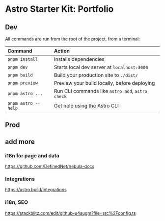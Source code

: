 # Astro Starter Kit: Portfolio



## Dev

All commands are run from the root of the project, from a terminal:

| Command                | Action                                           |
| :--------------------- | :----------------------------------------------- |
| `pnpm install`          | Installs dependencies                            |
| `pnpm dev`          | Starts local dev server at `localhost:3000`      |
| `pnpm build`        | Build your production site to `./dist/`          |
| `pnpm preview`      | Preview your build locally, before deploying     |
| `pnpm astro ...`    | Run CLI commands like `astro add`, `astro check` |
| `pnpm astro --help` | Get help using the Astro CLI                     |

## Prod



## add more

### i18n for page and data

https://github.com/DefinedNet/nebula-docs

### Integrations

https://astro.build/integrations

### i18n, SEO

https://stackblitz.com/edit/github-u4augm?file=src%2Fconfig.ts
